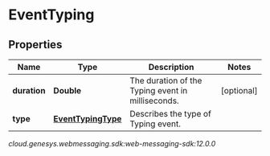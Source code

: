 # EventTyping


## Properties

| Name | Type | Description | Notes |
| ------------ | ------------- | ------------- | ------------- |
| **duration** | **Double** | The duration of the Typing event in milliseconds. |  [optional] |
| **type** | [**EventTypingType**](EventTypingType) | Describes the type of Typing event. |  |




_cloud.genesys.webmessaging.sdk:web-messaging-sdk:12.0.0_
